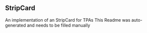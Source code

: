 ## StripCard
An implementation of an StripCard for TPAs
This Readme was auto-generated and needs to be filled manually

